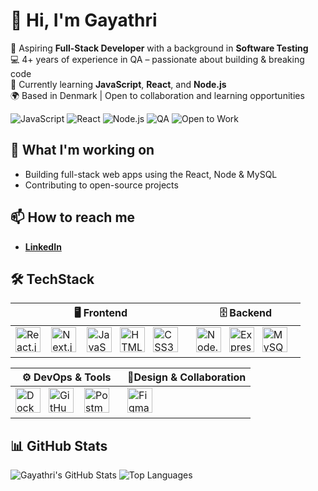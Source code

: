
<!--
**GayathriVenkatraman/GayathriVenkatraman** is a ✨ _special_ ✨ repository because its `README.md` (this file) appears on your GitHub profile.

Here are some ideas to get you started:

- 🔭 I’m currently working on ...
- 🌱 I’m currently learning ...
- 👯 I’m looking to collaborate on ...
- 🤔 I’m looking for help with ...
- 💬 Ask me about ...
- 📫 How to reach me: ...
- 😄 Pronouns: ...
- ⚡ Fun fact: ...
-->


# 👋 Hi, I'm Gayathri

🎯 Aspiring **Full-Stack Developer** with a background in **Software Testing**  
💻 4+ years of experience in QA – passionate about building & breaking code  
🚀 Currently learning **JavaScript**, **React**, and **Node.js**  
🌍 Based in Denmark | Open to collaboration and learning opportunities

![JavaScript](https://img.shields.io/badge/-JavaScript-F7DF1E?style=for-the-badge&logo=javascript&logoColor=black)
![React](https://img.shields.io/badge/-React-61DAFB?style=for-the-badge&logo=react&logoColor=white)
![Node.js](https://img.shields.io/badge/-Node.js-339933?style=for-the-badge&logo=node.js&logoColor=white)
![QA](https://img.shields.io/badge/-QA%20Engineer-blueviolet?style=for-the-badge)
![Open to Work](https://img.shields.io/badge/-Open%20to%20Work-brightgreen?style=for-the-badge)

## 🌱 What I'm working on
- Building full-stack web apps using the React, Node & MySQL
- Contributing to open-source projects

## 📫 How to reach me
- [**LinkedIn**](https://www.linkedin.com/in/gayathri-venkatraman-29571a54/) 


## 🛠 TechStack

| 🖥️ Frontend                        | 🗄️ Backend                         |
|-----------------------------------|------------------------------------|
|<img src="https://cdn-icons-png.flaticon.com/512/919/919851.png" alt="React.js" width="40" /> &nbsp;&nbsp; <img src="https://github.com/user-attachments/assets/e9873999-d15b-4669-960f-00d3be1954aa" alt="Next.js" width="40" /> &nbsp;&nbsp; <img src="https://cdn-icons-png.flaticon.com/512/5968/5968292.png" alt="JavaScript" width="40" />  &nbsp;&nbsp;<img src="https://github.com/user-attachments/assets/343584e0-7c20-4f99-9d94-10f7ef4f9ed8" alt="HTML5" width="40" />  &nbsp;&nbsp;<img src="https://cdn-icons-png.flaticon.com/512/732/732190.png" alt="CSS3" width="40" />  &nbsp;&nbsp; | <img src="https://github.com/user-attachments/assets/d25bcccf-4491-47e1-8114-40ddb052fef4" alt="Node.js" width="40" /> &nbsp;&nbsp;<img src="https://github.com/user-attachments/assets/26242b5e-c326-4991-bb76-a5600977d65e" alt="Express" width="40" /> &nbsp;&nbsp;<img src="https://github.com/user-attachments/assets/dd6f5d0a-c292-4628-aa56-bc566edb8c4f" alt="MySQL" width="40" /> &nbsp;&nbsp; |

|   ⚙️ **DevOps & Tools**            | **🎨Design & Collaboration**      |
|-----------------------------------|------------------------------------|
|<img src="https://cdn-icons-png.flaticon.com/512/919/919853.png" alt="Docker" width="40" /> &nbsp;&nbsp;<img src="https://github.com/user-attachments/assets/03239a9a-cf1a-44af-addf-356fe35c4011" alt="GitHub" width="40" /> &nbsp;&nbsp; <img src="https://github.com/user-attachments/assets/9b77a340-06a7-4726-bfe2-75185164a324" alt="Postman" width="40" /> &nbsp;&nbsp; | <img src="https://cdn-icons-png.flaticon.com/512/5968/5968705.png" alt="Figma" width="40" /> &nbsp;&nbsp; |

 

## 📊 GitHub Stats
![Gayathri's GitHub Stats](https://github-readme-stats.vercel.app/api?username=GayathriVenkatraman&show_icons=true&theme=dark)
![Top Languages](https://github-readme-stats.vercel.app/api/top-langs/?username=GayathriVenkatraman&layout=compact&theme=dark)


